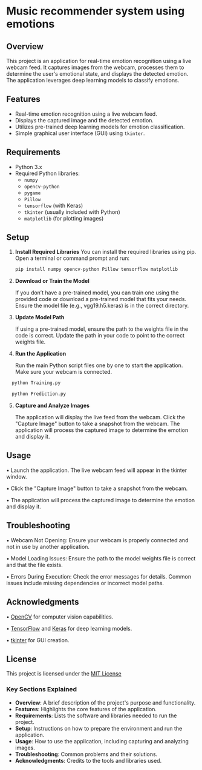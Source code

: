 # Music recommender system using emotions

## Overview

This project is an application for real-time emotion recognition using a live webcam feed. It captures images from the webcam, processes them to determine the user's emotional state, and displays the detected emotion. The application leverages deep learning models to classify emotions.

## Features

- Real-time emotion recognition using a live webcam feed.
- Displays the captured image and the detected emotion.
- Utilizes pre-trained deep learning models for emotion classification.
- Simple graphical user interface (GUI) using `tkinter`.

## Requirements

- Python 3.x
- Required Python libraries:
  - `numpy`
  - `opencv-python`
  - `pygame`
  - `Pillow`
  - `tensorflow` (with Keras)
  - `tkinter` (usually included with Python)
  - `matplotlib` (for plotting images)

## Setup

1. **Install Required Libraries**
You can install the required libraries using pip. Open a terminal or command prompt and run:
   
   ```s
   pip install numpy opencv-python Pillow tensorflow matplotlib

2. **Download or Train the Model**

      If you don’t have a pre-trained model, you can train one using the provided code or download a pre-trained model that fits your needs. Ensure the model file (e.g., vgg19.h5.keras) is in the correct directory.

3. **Update Model Path**

      If using a pre-trained model, ensure the path to the weights file in the code is correct. Update the path in your code to point to the correct weights file.

4. **Run the Application**

      Run the main Python script files one by one to start the application. Make sure your webcam is connected.

```s
  python Training.py
```
```s
  python Prediction.py 
```
5. **Capture and Analyze Images**

      The application will display the live feed from the webcam. Click the "Capture Image" button to take a snapshot from the webcam. The application will process the captured image to determine the emotion and display it.

## Usage

• Launch the application. The live webcam feed will appear in the tkinter window.

• Click the "Capture Image" button to take a snapshot from the webcam.

• The application will process the captured image to determine the emotion and display it.

## Troubleshooting

• Webcam Not Opening: Ensure your webcam is properly connected and not in use by another application.

• Model Loading Issues: Ensure the path to the model weights file is correct and that the file exists.


• Errors During Execution: Check the error messages for details. Common issues include missing dependencies or incorrect model paths.

## Acknowledgments
• [OpenCV](https://opencv.org/) for computer vision capabilities.

• [TensorFlow](https://www.tensorflow.org/) and [Keras](https://keras.io/) for deep learning models.

• [tkinter](https://docs.python.org/3/library/tkinter.html) for GUI creation.

## License
This project is licensed under the [MIT License](https://opensource.org/license/mit)
### Key Sections Explained

- **Overview**: A brief description of the project's purpose and functionality.
- **Features**: Highlights the core features of the application.
- **Requirements**: Lists the software and libraries needed to run the project.
- **Setup**: Instructions on how to prepare the environment and run the application.
- **Usage**: How to use the application, including capturing and analyzing images.
- **Troubleshooting**: Common problems and their solutions.
- **Acknowledgments**: Credits to the tools and libraries used.




